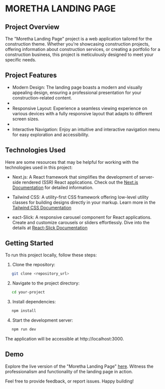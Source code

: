 # MORETHA LANDING PAGE

## Project Overview
The "Moretha Landing Page" project is a web application tailored for the construction theme. Whether you're showcasing construction projects, offering information about construction services, or creating a portfolio for a construction business, this project is meticulously designed to meet your specific needs.

## Project Features
- Modern Design: The landing page boasts a modern and visually appealing design, ensuring a professional presentation for your construction-related content.
- 
- Responsive Layout: Experience a seamless viewing experience on various devices with a fully responsive layout that adapts to different screen sizes.
- 
- Interactive Navigation: Enjoy an intuitive and interactive navigation menu for easy exploration and accessibility.

## Technologies Used
Here are some resources that may be helpful for working with the technologies used in this project:

- Next.js: A React framework that simplifies the development of server-side rendered (SSR) React applications. Check out the [Next.js Documentation](https://nextjs.org/docs) for detailed information.
  
- Tailwind CSS: A utility-first CSS framework offering low-level utility classes for building designs directly in your markup. Learn more in the [Tailwind CSS Documentation](https://tailwindcss.com/)
  
- eact-Slick: A responsive carousel component for React applications. Create and customize carousels or sliders effortlessly. Dive into the details at [React-Slick Documentation](https://react-slick.neostack.com/docs/get-started)

## Getting Started
To run this project locally, follow these steps:

1. Clone the repository:
```bash
   git clone <repository_url>
```

2. Navigate to the project directory:
```bash
   cd your-project
```

3. Install dependencies:
```bash
   npm install
```

4. Start the development server:
```bash
   npm run dev
```

The application will be accessible at http://localhost:3000.

## Demo
Explore the live version of the "Moretha Landing Page" [here](https://moretha-landing-page.vercel.app/). Witness the professionalism and functionality of the landing page in action.

Feel free to provide feedback, or report issues. Happy building!
